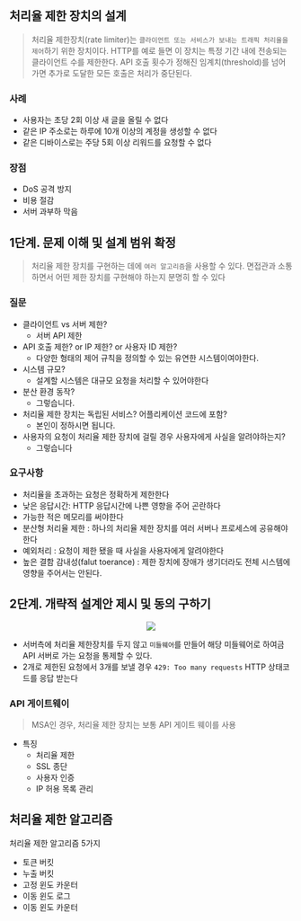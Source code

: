## 처리율 제한 장치의 설계

> 처리율 제한장치(rate limiter)는 `클라이언트 또는 서비스가 보내는 트래픽 처리율을 제어`하기 위한 장치이다. HTTP를 예로 들면 이 장치는 특정 기간 내에 전송되는 클라이언트 수를 제한한다. API 호출 횟수가 정해진 임계치(threshold)를 넘어가면 추가로 도달한 모든 호출은 처리가 중단된다.
> 

### 사례

- 사용자는 초당 2회 이상 새 글을 올릴 수 없다
- 같은 IP 주소로는 하루에 10개 이상의 계정을 생성할 수 없다
- 같은 디바이스로는 주당 5회 이상 리워드를 요청할 수 없다

### 장점

- DoS 공격 방지
- 비용 절감
- 서버 과부하 막음

## 1단계. 문제 이해 및 설계 범위 확정

> 처리율 제한 장치를 구현하는 데에 `여러 알고리즘`을 사용할 수 있다. 면접관과 소통하면서 어떤 제한 장치를 구현해야 하는지 분명히 할 수 있다
> 

### 질문

- 클라이언트 vs 서버 제한?
    - 서버 API 제한
- API 호출 제한? or IP 제한? or 사용자 ID 제한?
    - 다양한 형태의 제어 규칙을 정의할 수 있는 유연한 시스템이여야한다.
- 시스템 규모?
    - 설계할 시스템은 대규모 요청을 처리할 수 있어야한다
- 분산 환경 동작?
    - 그렇습니다.
- 처리율 제한 장치는 독립된 서비스? 어플리케이션 코드에 포함?
    - 본인이 정하시면 됩니다.
- 사용자의 요청이 처리율 제한 장치에 걸릴 경우 사용자에게 사실을 알려야하는지?
    - 그렇습니다
    

### 요구사항

- 처리율을 초과하는 요청은 정확하게 제한한다
- 낮은 응답시간: HTTP 응답시간에 나쁜 영향을 주어 곤란하다
- 가능한 적은 메모리를 써야한다
- 분산형 처리율 제한 : 하나의 처리율 제한 장치를 여러 서버나 프로세스에 공유해야한다
- 예외처리 : 요청이 제한 됐을 때 사실을 사용자에게 알려야한다
- 높은 결함 감내성(falut toerance) : 제한 장치에 장애가 생기더라도 전체 시스템에 영향을 주어서는 안된다.

## 2단계. 개략적 설계안 제시 및 동의 구하기

<p align="center">
  <img src="https://user-images.githubusercontent.com/76584547/224060712-365c8280-0992-4541-a99c-0029fd39d03a.png">
</p>

- 서버측에 처리율 제한장치를 두지 않고 `미들웨어`를 만들어 해당 미들웨어로 하여금 API 서버로 가는 요청을 통제할 수 있다.
- 2개로 제한된 요청에서 3개를 보낼 경우 `429: Too many requests` HTTP 상태코드를 응답 받는다

### API 게이트웨이

> MSA인 경우, 처리율 제한 장치는 보통 API 게이트 웨이를 사용
> 
- 특징
    - 처리율 제한
    - SSL 종단
    - 사용자 인증
    - IP 허용 목록 관리

## 처리율 제한 알고리즘

처리율 제한 알고리즘 5가지

- 토큰 버킷
- 누출 버킷
- 고정 윈도 카운터
- 이동 윈도 로그
- 이동 윈도 카운터
